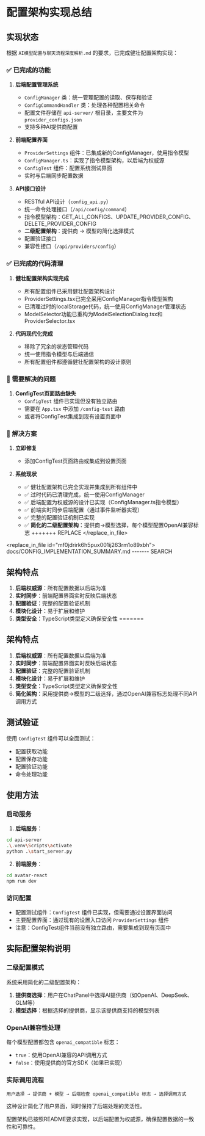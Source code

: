 # 配置架构实现总结

## 实现状态

根据 `AI模型配置与聊天流程深度解析.md` 的要求，已完成健壮配置架构实现：

### ✅ 已完成的功能

1. **后端配置管理系统**
   - `ConfigManager` 类：统一管理配置的读取、保存和验证
   - `ConfigCommandHandler` 类：处理各种配置相关命令
   - 配置文件存储在 `api-server/` 根目录，主要文件为 `provider_configs.json`
   - 支持多种AI提供商配置

2. **前端配置界面**
   - `ProviderSettings` 组件：已集成新的ConfigManager，使用指令模型
   - `ConfigManager.ts`：实现了指令模型架构，以后端为权威源
   - `ConfigTest` 组件：配置系统测试界面
   - 实时与后端同步配置数据

3. **API接口设计**
   - RESTful API设计（`config_api.py`）
   - 统一命令处理接口（`/api/config/command`）
   - 指令模型架构：GET_ALL_CONFIGS、UPDATE_PROVIDER_CONFIG、DELETE_PROVIDER_CONFIG
   - **二级配置架构**：提供商 → 模型的简化选择模式
   - 配置验证接口
   - 兼容性接口（`/api/providers/config`）

### ✅ 已完成的代码清理

1. **健壮配置架构实现完成**
   - 所有配置组件已采用健壮配置架构设计
   - ProviderSettings.tsx已完全采用ConfigManager指令模型架构
   - 已清理过时的localStorage代码，统一使用ConfigManager管理状态
   - ModelSelector功能已重构为ModelSelectionDialog.tsx和ProviderSelector.tsx

2. **代码现代化完成**
   - 移除了冗余的状态管理代码
   - 统一使用指令模型与后端通信
   - 所有配置组件都遵循健壮配置架构的设计原则

### 🔧 需要解决的问题

1. **ConfigTest页面路由缺失**
   - `ConfigTest` 组件已实现但没有独立路由
   - 需要在 `App.tsx` 中添加 `/config-test` 路由
   - 或者将ConfigTest集成到现有设置页面中

### 🎯 解决方案

1. **立即修复**
   - 添加ConfigTest页面路由或集成到设置页面

2. **系统现状**
   - ✅ 健壮配置架构已完全实现并集成到所有组件中
   - ✅ 过时代码已清理完成，统一使用ConfigManager
   - ✅ 后端配置为权威源的设计已实现（ConfigManager.ts指令模型）
   - ✅ 前端实时同步后端配置（通过事件监听器实现）
   - ✅ 完整的配置验证机制已实现
   - ✅ **简化的二级配置架构**：提供商→模型选择，每个模型配置OpenAI兼容标志
+++++++ REPLACE</div>
</replace_in_file>

<replace_in_file id="mf0jdrirk6h5pux001ij263rm1o89xbh">
<path>docs/CONFIG_IMPLEMENTATION_SUMMARY.md</path>
<diff>------- SEARCH
## 架构特点

1. **后端权威源**：所有配置数据以后端为准
2. **实时同步**：前端配置界面实时反映后端状态
3. **配置验证**：完整的配置验证机制
4. **模块化设计**：易于扩展和维护
5. **类型安全**：TypeScript类型定义确保安全性
=======
## 架构特点

1. **后端权威源**：所有配置数据以后端为准
2. **实时同步**：前端配置界面实时反映后端状态
3. **配置验证**：完整的配置验证机制
4. **模块化设计**：易于扩展和维护
5. **类型安全**：TypeScript类型定义确保安全性
6. **简化架构**：采用提供商→模型的二级选择，通过OpenAI兼容标志处理不同API调用方式

## 测试验证

使用 `ConfigTest` 组件可以全面测试：
- 配置获取功能
- 配置保存功能  
- 配置验证功能
- 命令处理功能

## 使用方法

### 启动服务

1. **后端服务**：
```bash
cd api-server
.\.venv\Scripts\activate
python .\start_server.py
```

2. **前端服务**：
```bash
cd avatar-react
npm run dev
```

### 访问配置

- 配置测试组件：`ConfigTest` 组件已实现，但需要通过设置界面访问
- 主要配置界面：通过现有的设置入口访问 `ProviderSettings` 组件
- 注意：ConfigTest组件当前没有独立路由，需要集成到现有页面中

## 实际配置架构说明

### 二级配置模式
系统采用简化的二级配置架构：
1. **提供商选择**：用户在ChatPanel中选择AI提供商（如OpenAI、DeepSeek、GLM等）
2. **模型选择**：根据选择的提供商，显示该提供商支持的模型列表

### OpenAI兼容性处理
每个模型配置都包含 `openai_compatible` 标志：
- `true`：使用OpenAI兼容的API调用方式
- `false`：使用提供商的官方SDK（如果已实现）

### 实际调用流程
```
用户选择 → 提供商 + 模型 → 后端检查 openai_compatible 标志 → 选择调用方式
```

这种设计简化了用户界面，同时保持了后端处理的灵活性。

配置架构已按照README要求实现，以后端配置为权威源，确保配置数据的一致性和可靠性。